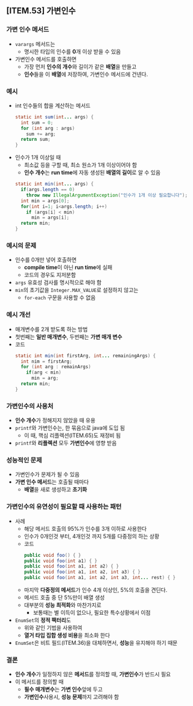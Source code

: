 ## [ITEM.53] 가변인수
### 가변 인수 메서드
- `varargs` 메서드는
  - 명시한 타입의 인수를 **0**개 이상 받을 수 있음
- 가변인수 메서드를 호출하면
  - 가장 먼저 **인수의 개수**와 길이가 같은 **배열**을 만들고
  - **인수**들을 이 **배열**에 저장하여, 가변인수 메서드에 건넨다.

### 예시
- int 인수들의 합을 계산하는 메서드
  ```java
  static int sum(int... args) {
    int sum = 0;
    for (int arg : args)
      sum += arg;
    return sum;
  }
  ```
- 인수가 1개 이상일 때
  - 최소값 등을 구할 때, 최소 원소가 1개 이상이어야 함
  - **인수 개수**는 **run time**에 자동 생성된 **배열의 길이**로 알 수 있음
  ```java
  static int min(int... args) {
    if(args.length == 0)
      throw new IllegalArgumentException("인수가 1개 이상 필요합니다");
    int min = args[0];
    for(int i=1; i<args.length; i++)
      if (args[i] < min)
        min = args[i];
    return min;
  }
  ```

### 예시의 문제
- 인수를 0개만 넣어 호출하면
  - **compile time**이 아닌 **run time**에 실패
  - 코드의 경우도 지저분함
- `args` 유효성 검사를 명시적으로 해야 함
- `min`의 초기값을 `Integer.MAX_VALUE`로 설정하지 않고는
  - `for-each` 구문을 사용할 수 없음

### 예시 개선
- 매개변수를 2개 받도록 하는 방법
- 첫번째는 **일반 매개변수**, 두번째는 **가변 매개 변수**
- 코드
  ```java
  static int min(int firstArg, int... remainingArgs) {
    int nim = firstArg;
    for (int arg : remainArgs)
      if(arg < min)
        min = arg;
    return min;
  }
  ```

### 가변인수의 사용처
- **인수 개수**가 정해지지 않았을 때 유용
- `printf`와 가변인수는, 한 묶음으로 java에 도입 됨
  - 이 때, 핵심 리플렉션(ITEM.65)도 재정비 됨
- `printf`와 **리플렉션** 모두 **가변인수**에 영향 받음

### 성능적인 문제
- 가변인수가 문제가 될 수 있음
- **가변 인수 메서드**는 호출될 때마다
  - **배열**을 새로 생성하고 **초기화**

### 가변인수의 유연성이 필요할 때 사용하는 패턴
- 사례
  - 해당 메서드 호출의 95%가 인수를 3개 이하로 사용한다
  - 인수가 0개인것 부터, 4개인것 까지 5개를 다중정의 하는 상황
  - 코드
    ```java
    public void foo() { }
    public void foo(int a1) { }
    public void foo(int a1, int a2) { }
    public void foo(int a1, int a2, int a3) { }
    public void foo(int a1, int a2, int a3, int... rest) { } 
    ```
  - 마지막 **다중정의 메서드**가 인수 4개 이상인, 5%의 호출을 견딘다.
  - 메서드 호출 중 단 5%만이 배열 생성
  - 대부분의 **성능 최적화**와 마찬가지로
    - 보통때는 별 이득이 없으나, 필요한 특수상황에서 이점
- `EnumSet`의 **정적 팩터리**도
  - 위와 같인 기법을 사용하여
  - **열거 타입 집합 생성 비용**을 최소화 한다
- `EnumSet`은 비트 필드(ITEM.36)을 대체하면서, **성능**을 유지해야 하기 때문


### 결론
- **인수 개수**가 일정하지 않은 **메서드**를 정의할 때, **가변인수**가 반드시 필요
- 이 메서드를 정의할 때
  - **필수 매개변수**는 **가변 인수**앞에 두고
  - **가변인수**사용시, **성능 문제**까지 고려해야 함